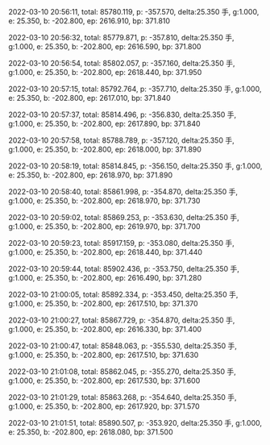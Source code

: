 2022-03-10 20:56:11, total: 85780.119, p: -357.570, delta:25.350 手, g:1.000, e: 25.350, b: -202.800, ep: 2616.910, bp: 371.810

2022-03-10 20:56:32, total: 85779.871, p: -357.810, delta:25.350 手, g:1.000, e: 25.350, b: -202.800, ep: 2616.590, bp: 371.800

2022-03-10 20:56:54, total: 85802.057, p: -357.160, delta:25.350 手, g:1.000, e: 25.350, b: -202.800, ep: 2618.440, bp: 371.950

2022-03-10 20:57:15, total: 85792.764, p: -357.710, delta:25.350 手, g:1.000, e: 25.350, b: -202.800, ep: 2617.010, bp: 371.840

2022-03-10 20:57:37, total: 85814.496, p: -356.830, delta:25.350 手, g:1.000, e: 25.350, b: -202.800, ep: 2617.890, bp: 371.840

2022-03-10 20:57:58, total: 85788.789, p: -357.120, delta:25.350 手, g:1.000, e: 25.350, b: -202.800, ep: 2618.000, bp: 371.890

2022-03-10 20:58:19, total: 85814.845, p: -356.150, delta:25.350 手, g:1.000, e: 25.350, b: -202.800, ep: 2618.970, bp: 371.890

2022-03-10 20:58:40, total: 85861.998, p: -354.870, delta:25.350 手, g:1.000, e: 25.350, b: -202.800, ep: 2618.970, bp: 371.730

2022-03-10 20:59:02, total: 85869.253, p: -353.630, delta:25.350 手, g:1.000, e: 25.350, b: -202.800, ep: 2619.970, bp: 371.700

2022-03-10 20:59:23, total: 85917.159, p: -353.080, delta:25.350 手, g:1.000, e: 25.350, b: -202.800, ep: 2618.440, bp: 371.440

2022-03-10 20:59:44, total: 85902.436, p: -353.750, delta:25.350 手, g:1.000, e: 25.350, b: -202.800, ep: 2616.490, bp: 371.280

2022-03-10 21:00:05, total: 85892.334, p: -353.450, delta:25.350 手, g:1.000, e: 25.350, b: -202.800, ep: 2617.510, bp: 371.370

2022-03-10 21:00:27, total: 85867.729, p: -354.870, delta:25.350 手, g:1.000, e: 25.350, b: -202.800, ep: 2616.330, bp: 371.400

2022-03-10 21:00:47, total: 85848.063, p: -355.530, delta:25.350 手, g:1.000, e: 25.350, b: -202.800, ep: 2617.510, bp: 371.630

2022-03-10 21:01:08, total: 85862.045, p: -355.270, delta:25.350 手, g:1.000, e: 25.350, b: -202.800, ep: 2617.530, bp: 371.600

2022-03-10 21:01:29, total: 85863.268, p: -354.640, delta:25.350 手, g:1.000, e: 25.350, b: -202.800, ep: 2617.920, bp: 371.570

2022-03-10 21:01:51, total: 85890.507, p: -353.920, delta:25.350 手, g:1.000, e: 25.350, b: -202.800, ep: 2618.080, bp: 371.500